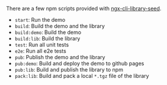 There are a few npm scripts provided with [ngx-cli-library-seed](https://github.com/isaacplmann/ngx-cli-library-seed).

- `start`: Run the demo
- `build`: Build the demo and the library
- `build:demo`: Build the demo
- `build:lib`: Build the library
- `test`: Run all unit tests
- `e2e`: Run all e2e tests
- `pub`: Publish the demo and the library
- `pub:demo`: Build and deploy the demo to github pages
- `pub:lib`: Build and publish the library to npm
- `pack:lib`: Build and pack a local `*.tgz` file of the library
